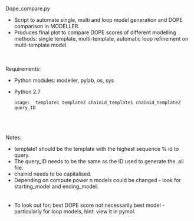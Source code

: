 
Dope_compare.py 

- Script to automate single, multi and loop model generation and DOPE comparison in MODELLER.
- Produces final plot to compare DOPE scores of different modelling methods: single template, multi-template, automatic loop refinement on multi-template model.
<br /> <br /> <br /> 

Requirements:
- Python modules: modeller, pylab, os, sys 
- Python 2.7



      usage:  template1 template2 chainid_template1 chainid_template2 query_ID

<br /> <br /> <br /> 
Notes:
- template1 should be the template with the highest sequence % id to query.
- The query_ID needs to be the same as the ID used to generate the .ali file. 
- chainid needs to be capitalised. 
- Depending on compute power n models could be changed - look for starting_model and ending_model. <br /> <br /> <br /> 
- To look out for; best DOPE score not necessarily best model - particularly for loop models, hint: view it in pymol.
